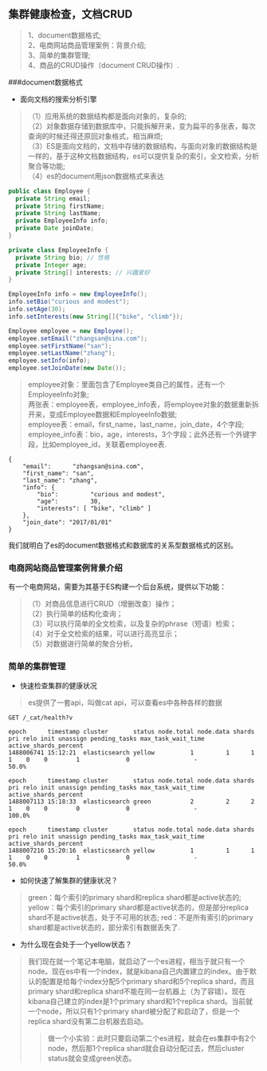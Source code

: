 ## 集群健康检查，文档CRUD
>1、document数据格式;  
2、电商网站商品管理案例：背景介绍;  
3、简单的集群管理;  
4、商品的CRUD操作（document CRUD操作）.

###document数据格式
- 面向文档的搜索分析引擎
>（1）应用系统的数据结构都是面向对象的，复杂的;  
（2）对象数据存储到数据库中，只能拆解开来，变为扁平的多张表，每次查询的时候还得还原回对象格式，相当麻烦;  
（3）ES是面向文档的，文档中存储的数据结构，与面向对象的数据结构是一样的，基于这种文档数据结构，es可以提供复杂的索引，全文检索，分析聚合等功能;  
（4）es的document用json数据格式来表达

```JAVA
public class Employee {
  private String email;
  private String firstName;
  private String lastName;
  private EmployeeInfo info;
  private Date joinDate;
}

private class EmployeeInfo {
  private String bio; // 性格
  private Integer age;
  private String[] interests; // 兴趣爱好
}

EmployeeInfo info = new EmployeeInfo();
info.setBio("curious and modest");
info.setAge(30);
info.setInterests(new String[]{"bike", "climb"});

Employee employee = new Employee();
employee.setEmail("zhangsan@sina.com");
employee.setFirstName("san");
employee.setLastName("zhang");
employee.setInfo(info);
employee.setJoinDate(new Date());
```
>employee对象：里面包含了Employee类自己的属性，还有一个EmployeeInfo对象;  
两张表：employee表，employee_info表，将employee对象的数据重新拆开来，变成Employee数据和EmployeeInfo数据;  
employee表：email，first_name，last_name，join_date，4个字段;  
employee_info表：bio，age，interests，3个字段；此外还有一个外键字段，比如employee_id，关联着employee表.  

```
{
    "email":      "zhangsan@sina.com",
    "first_name": "san",
    "last_name": "zhang",
    "info": {
        "bio":         "curious and modest",
        "age":         30,
        "interests": [ "bike", "climb" ]
    },
    "join_date": "2017/01/01"
}
```
我们就明白了es的document数据格式和数据库的关系型数据格式的区别。

### 电商网站商品管理案例背景介绍
有一个电商网站，需要为其基于ES构建一个后台系统，提供以下功能：  
>（1）对商品信息进行CRUD（增删改查）操作；  
（2）执行简单的结构化查询；  
（3）可以执行简单的全文检索，以及复杂的phrase（短语）检索；  
（4）对于全文检索的结果，可以进行高亮显示；  
（5）对数据进行简单的聚合分析。

### 简单的集群管理
- 快速检查集群的健康状况
>es提供了一套api，叫做cat api，可以查看es中各种各样的数据  

`GET /_cat/health?v`
```
epoch      timestamp cluster       status node.total node.data shards pri relo init unassign pending_tasks max_task_wait_time active_shards_percent
1488006741 15:12:21  elasticsearch yellow          1         1      1   1    0    0        1             0                  -                 50.0%

epoch      timestamp cluster       status node.total node.data shards pri relo init unassign pending_tasks max_task_wait_time active_shards_percent
1488007113 15:18:33  elasticsearch green           2         2      2   1    0    0        0             0                  -                100.0%

epoch      timestamp cluster       status node.total node.data shards pri relo init unassign pending_tasks max_task_wait_time active_shards_percent
1488007216 15:20:16  elasticsearch yellow          1         1      1   1    0    0        1             0                  -                 50.0%
```

- 如何快速了解集群的健康状况？

>green：每个索引的primary shard和replica shard都是active状态的;
yellow：每个索引的primary shard都是active状态的，但是部分replica shard不是active状态，处于不可用的状态;
red：不是所有索引的primary shard都是active状态的，部分索引有数据丢失了.

- 为什么现在会处于一个yellow状态？
>我们现在就一个笔记本电脑，就启动了一个es进程，相当于就只有一个node。现在es中有一个index，就是kibana自己内置建立的index。由于默认的配置是给每个index分配5个primary shard和5个replica shard，而且primary shard和replica shard不能在同一台机器上（为了容错）。现在kibana自己建立的index是1个primary shard和1个replica shard。当前就一个node，所以只有1个primary shard被分配了和启动了，但是一个replica shard没有第二台机器去启动。  
>>做一个小实验：此时只要启动第二个es进程，就会在es集群中有2个node，然后那1个replica shard就会自动分配过去，然后cluster status就会变成green状态。
